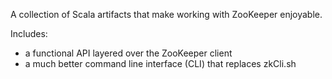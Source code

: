 A collection of Scala artifacts that make working with ZooKeeper enjoyable.

Includes:
* a functional API layered over the ZooKeeper client
* a much better command line interface (CLI) that replaces zkCli.sh
